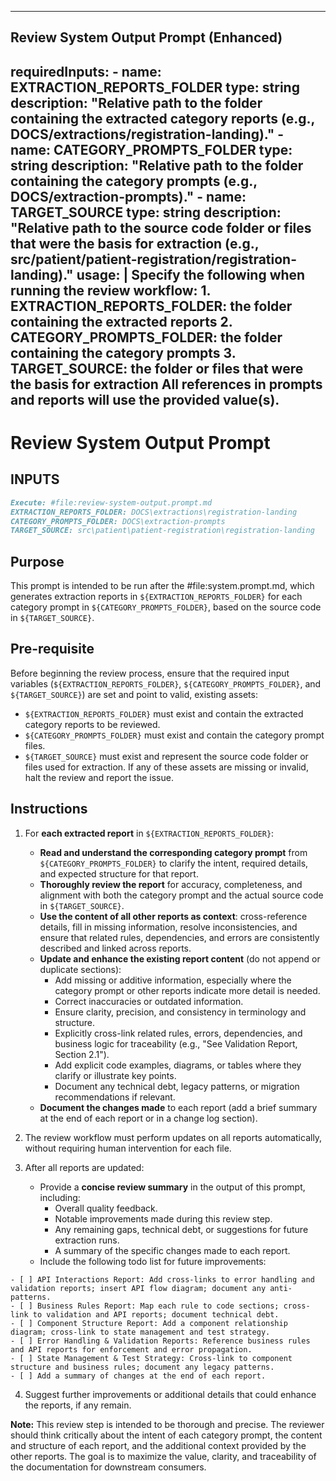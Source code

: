 
---
## Review System Output Prompt (Enhanced)
requiredInputs:
      - name: EXTRACTION_REPORTS_FOLDER
         type: string
         description: "Relative path to the folder containing the extracted category reports (e.g., DOCS/extractions/registration-landing)."
      - name: CATEGORY_PROMPTS_FOLDER
         type: string
         description: "Relative path to the folder containing the category prompts (e.g., DOCS/extraction-prompts)."
      - name: TARGET_SOURCE
         type: string
         description: "Relative path to the source code folder or files that were the basis for extraction (e.g., src/patient/patient-registration/registration-landing)."
usage: |
    Specify the following when running the review workflow:
         1. EXTRACTION_REPORTS_FOLDER: the folder containing the extracted reports
         2. CATEGORY_PROMPTS_FOLDER: the folder containing the category prompts
         3. TARGET_SOURCE: the folder or files that were the basis for extraction
    All references in prompts and reports will use the provided value(s).
---


# Review System Output Prompt

## INPUTS

```markdown
Execute: #file:review-system-output.prompt.md 
EXTRACTION_REPORTS_FOLDER: DOCS\extractions\registration-landing
CATEGORY_PROMPTS_FOLDER: DOCS\extraction-prompts
TARGET_SOURCE: src\patient\patient-registration\registration-landing
```

## Purpose

This prompt is intended to be run after the #file:system.prompt.md, which generates extraction reports in `${EXTRACTION_REPORTS_FOLDER}` for each category prompt in `${CATEGORY_PROMPTS_FOLDER}`, based on the source code in `${TARGET_SOURCE}`.


## Pre-requisite

Before beginning the review process, ensure that the required input variables (`${EXTRACTION_REPORTS_FOLDER}`, `${CATEGORY_PROMPTS_FOLDER}`, and `${TARGET_SOURCE}`) are set and point to valid, existing assets:
   - `${EXTRACTION_REPORTS_FOLDER}` must exist and contain the extracted category reports to be reviewed.
   - `${CATEGORY_PROMPTS_FOLDER}` must exist and contain the category prompt files.
   - `${TARGET_SOURCE}` must exist and represent the source code folder or files used for extraction.
If any of these assets are missing or invalid, halt the review and report the issue.



## Instructions

1. For **each extracted report** in `${EXTRACTION_REPORTS_FOLDER}`:
   - **Read and understand the corresponding category prompt** from `${CATEGORY_PROMPTS_FOLDER}` to clarify the intent, required details, and expected structure for that report.
   - **Thoroughly review the report** for accuracy, completeness, and alignment with both the category prompt and the actual source code in `${TARGET_SOURCE}`.
   - **Use the content of all other reports as context**: cross-reference details, fill in missing information, resolve inconsistencies, and ensure that related rules, dependencies, and errors are consistently described and linked across reports.
   - **Update and enhance the existing report content** (do not append or duplicate sections):
      - Add missing or additive information, especially where the category prompt or other reports indicate more detail is needed.
      - Correct inaccuracies or outdated information.
      - Ensure clarity, precision, and consistency in terminology and structure.
      - Explicitly cross-link related rules, errors, dependencies, and business logic for traceability (e.g., "See Validation Report, Section 2.1").
      - Add explicit code examples, diagrams, or tables where they clarify or illustrate key points.
      - Document any technical debt, legacy patterns, or migration recommendations if relevant.
   - **Document the changes made** to each report (add a brief summary at the end of each report or in a change log section).

2. The review workflow must perform updates on all reports automatically, without requiring human intervention for each file.

3. After all reports are updated:
   - Provide a **concise review summary** in the output of this prompt, including:
      - Overall quality feedback.
      - Notable improvements made during this review step.
      - Any remaining gaps, technical debt, or suggestions for future extraction runs.
      - A summary of the specific changes made to each report.
   - Include the following todo list for future improvements:

```
- [ ] API Interactions Report: Add cross-links to error handling and validation reports; insert API flow diagram; document any anti-patterns.
- [ ] Business Rules Report: Map each rule to code sections; cross-link to validation and API reports; document technical debt.
- [ ] Component Structure Report: Add a component relationship diagram; cross-link to state management and test strategy.
- [ ] Error Handling & Validation Reports: Reference business rules and API reports for enforcement and error propagation.
- [ ] State Management & Test Strategy: Cross-link to component structure and business rules; document any legacy patterns.
- [ ] Add a summary of changes at the end of each report.
```

4. Suggest further improvements or additional details that could enhance the reports, if any remain.

**Note:** This review step is intended to be thorough and precise. The reviewer should think critically about the intent of each category prompt, the content and structure of each report, and the additional context provided by the other reports. The goal is to maximize the value, clarity, and traceability of the documentation for downstream consumers.
